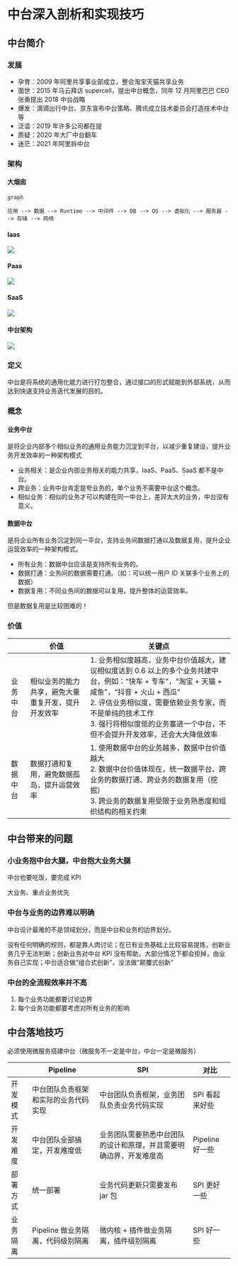# 中台深入剖析和实现技巧

## 中台简介

### 发展

- 孕育：2009 年阿里共享事业部成立，整合淘宝天猫共享业务
- 面世：2015 年马云拜访 supercell，提出中台概念，同年 12 月阿里巴巴 CEO 张勇提出 2018 中台战略
- 爆发：滴滴出行中台、京东宣布中台策略、腾讯成立技术委员会打造技术中台等
- 泛滥：2019 年许多公司都在提
- 质疑：2020 年大厂中台翻车
- 迷茫：2021 年阿里拆中台

### 架构

#### 大烟囱

```mermaid
graph

应用 --> 数据 --> Runtime --> 中间件 --> DB --> OS --> 虚拟化 --> 服务器 --> 存储 --> 网络
```

#### Iaas

![](35_中台深入剖析和实现技巧.assets/IaaS架构.drawio.svg)



#### Paas

![](35_中台深入剖析和实现技巧.assets/PaaS架构.drawio.svg)

#### SaaS

![](35_中台深入剖析和实现技巧.assets/SaaS架构.drawio.svg)

#### 中台架构

![](35_中台深入剖析和实现技巧.assets/中台架构.drawio.svg)

### 定义

中台是将系统的通用化能力进行打包整合，通过接口的形式赋能到外部系统，从而达到快速支持业务迭代发展的目的。

### 概念

#### 业务中台

是将企业内部多个相似业务的通用业务能力沉淀到平台，以减少重复建设，提升业务开发效率的一种架构模式

- 业务相关：是企业内部业务相关的能力共享，IaaS、PaaS、SaaS 都不是中台。
- 跨业务：业务中台肯定是夸业务的，单个业务不需要中台这个概念。
- 相似业务：相似的业务才可以构建在同一中台上，差异太大的业务，中台没有意义。

#### 数据中台

是将企业所有业务沉淀到同一平台，支持业务间数据打通以及数据复用，提升企业运营效率的一种架构模式。

- 所有业务：数据中台应该是支持所有业务的。
- 数据打通：业务间的数据需要打通。（如：可以统一用户 ID 关联多个业务上的数据）
- 数据复用：不同业务间的数据可以复用，提升整体的运营效率。

但是数据复用是比较困难的！

### 价值

|          | 价值                                               | 关键点                                                       |
| -------- | -------------------------------------------------- | ------------------------------------------------------------ |
| 业务中台 | 相似业务的能力共享，避免大量重复开发，提升开发效率 | 1. 业务相似度越高，业务中台价值越大，建议相似度达到 0.6 以上的多个业务共建中台，例如：“快车 + 专车”，“淘宝 + 天猫 + 咸鱼”，“抖音 + 火山 + 西瓜”<br />2. 评估业务相似度，需要依赖业务专家，而不是单纯的技术工作<br />3. 强行将相似度低的业务塞进一个中台，不但不会提升开发效率，还会大大降低效率 |
| 数据中台 | 数据打通和复用，避免数据孤岛，提升运营效率         | 1. 使用数据中台的业务越多，数据中台价值越大<br />2. 数据中台价值体现在，统一数据平台、跨业务的数据打通、跨业务的数据复用（挖掘）<br />3. 跨业务的数据复用受限于业务熟悉度和组织结构的相关约束 |

## 中台带来的问题

### 小业务抱中台大腿，中台抱大业务大腿

中台也要吃饭，要完成 KPI

大业务、重点业务优先

### 中台与业务的边界难以明确

中台设计最难的不是领域划分，而是中台和业务的边界划分。

没有任何明确的规则，都是靠人肉讨论；在已有业务基础上比较容易提炼，创新业务几乎无法判断；创新业务对中台 KPI 没有帮助，大部分情况下都会拒掉，由业务自己实现；中台适合做“组合式创新”，没法做“颠覆式创新”

### 中台的全流程效率并不高

1. 每个业务功能都要讨论边界
2. 每个业务功能都要考虑对所有业务的影响

## 中台落地技巧

必须使用微服务搭建中台（微服务不一定是中台，中台一定是微服务）

|          | Pipeline                             | SPI                                                          | 对比            |
| -------- | ------------------------------------ | ------------------------------------------------------------ | --------------- |
| 开发模式 | 中台团队负责框架和实际的业务代码实现 | 中台团队负责框架，业务团队负责业务代码实现                   | SPI 看起来好些  |
| 开发难度 | 中台团队全部搞定，开发难度低         | 业务团队需要熟悉中台团队的设计和原理，并且需要明确边界，开发难度高 | Pipeline 好一些 |
| 部署方式 | 统一部署                             | 业务代码更新只需要发布 jar 包                                | SPI 更好一些    |
| 业务隔离 | Pipeline 做业务隔离，代码级别隔离    | 微内核 + 插件做业务隔离，插件级别隔离                        | SPI 好一些      |

